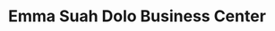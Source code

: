 ---
title: "Emma Suah Dolo Business Center"
url: /ganta/emma-suah-dolo-business-center/
shop: greengrocer
---